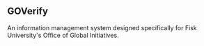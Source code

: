 ## GOVerify
An information management system designed specifically for Fisk University's Office of Global Initiatives.
